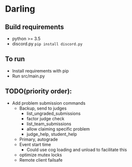 # Darling


## Build requirements
  - python  >= 3.5
  - discord.py `pip install discord.py`

## To run
  - Install requirements with pip
  - Run src/main.py

## TODO(priority order): 
- Add problem submission commands
  - Backup, send to judges
      - list_ungraded_submissions
      - factor judge check
      - list_team_submissions
      - allow claiming specific problem
      - judge_help, student_help
  - Primary, autograde
  - Event start time
    - Could use cog loading and unload to facilitate this
  - optimize mutex locks
  - Remote client failsafe
